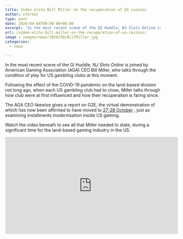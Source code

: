 ```yaml
---
title: Video elite Bill Miller on the recuperation of US casinos
author: xforeal 
type: post
date: 2020-09-04T00:00:00+00:00
excerpt: 'In the most recent scene of the GI Huddle, NJ Slots Online is joined by American Gaming Association (AGA) CEO Bill Miller, who talks through the condition of play for US club right now '
url: /video-elite-bill-miller-on-the-recuperation-of-us-casinos/
image : images/news/2020/09/BillMiller.jpg
categories:
  - news

---
```

In the most recent scene of the GI Huddle, _NJ Slots Online_ is joined by American Gaming Association (AGA) CEO Bill Miller, who talks through the condition of play for US gambling clubs at this moment. 

Following the effect of the COVID-19 pandemic on the land-based division not long ago, when each US gambling club had to close, Miller talks through how club were at first influenced and how their recuperation is faring since. 

The AGA CEO likewise gives a report on G2E, the virtual demonstration of which has now been affirmed to have moved to [27-28 October][1] , just as examining installments modernisation inside US gaming. 

Watch the video beneath to see all that Miller needed to state, during a significant time for the land-based gaming industry in the US. 

<div class="videoWrapper">
  <iframe loading="lazy" allowfullscreen="allowfullscreen" frameborder="0" height="315" src="https://www.youtube.com/embed/9alujlZtT1c" width="560" />
</div>

 [1]: #